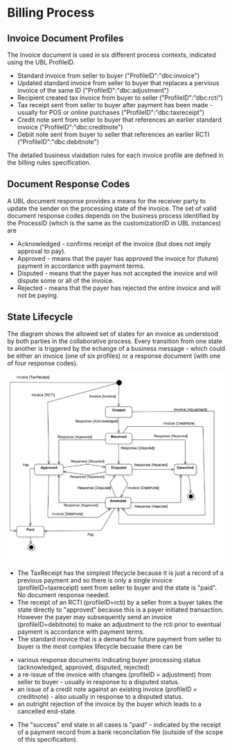 # Billing Process

## Invoice Document Profiles

The Invoice document is used in six different process contexts, indicated using the UBL ProfileID.

 * Standard invoice from seller to buyer ("ProfileID":"dbc:invoice")
 * Updated standard invoice from seller to buyer that replaces a pervious invoice of the same ID ("ProfileID":"dbc:adjustment")
 * Recipient created tax invoice from buyer to seller ("ProfileID":"dbc:rcti")
 * Tax receipt sent from seller to buyer after payment has been made - usually for POS or online purchases ("ProfileID":"dbc:taxreceipt")
 * Credit note sent from seller to buyer that references an earlier standard invoice ("ProfileID":"dbc:creditnote")
 * Debiit note sent from buyer to seller that references an earlier RCTI ("ProfileID":"dbc:debitnote")

The detailed business vlaidation rules for each invoice profile are defined in the billing rules specification.

## Document Response Codes

A UBL document response provides a means for the receiver party to update the sender on the processing state of the invoice.  The set of valid document response codes depends on the business process identified by the ProcessID (which is the same as the customizationID in UBL instances) are

 * Acknowledged - confirms receipt of the invoice (but does not imply approval to pay).
 * Approved - means that the payer has approved the invoice for (future) payment in accordance with payment terms.
 * Disputed - means that the payer has not accepted the inovice and will dispute some or all of the invoice.
 * Rejected - means that the payer has rejected the entire invoice and will not be paying.  

## State Lifecycle

The diagram shows the allowed set of states for an invoice as understood by both parties in the collaborative process.  Every transition from one state to another is triggered by the echange of a business message - which could be either an invoice (one of six profiles) or a response document (with one of four response codes).

![Billing State Lifecycle](Billing-StateLifecycle.png)

 * The TaxReceipt has the simplest lifecycle because it is just a record of a previous payment and so there is only a single invoice (profileID=taxreceipt) sent from seller to buyer and the state is "paid".  No document response needed.
 * The receipt of an RCTI (profileID=rcti) by a seller from a buyer takes the state directly to "approved" because this is a payer initiated transaction.  However the payer may subsequently send an invoice (profileID=debitnote) to make an adjustment to the rcti prior to eventual payment is accordance with payment terms.
 * The standard inovice that is a demand for future payment from seller to buyer is the most complex lifecycle becuase there can be 
  - various response documents indicating buyer processing status (acknowledged, approved, disputed, rejected)
  - a re-issue of the invoice with changes (profileID = adjustment) from seller to buyer - usually in response to a disputed status.
  - an issue of a credit note against an existing invoice (profileID = creditnote) - also usually in response to a disputed status.
  - an outright rejection of the invoice by the buyer which leads to a cancelled end-state.
 * The "success" end state in all cases is "paid" - indicated by the receipt of a payment record from a bank reconcilation file (outside of the scope of this specificaiton).
